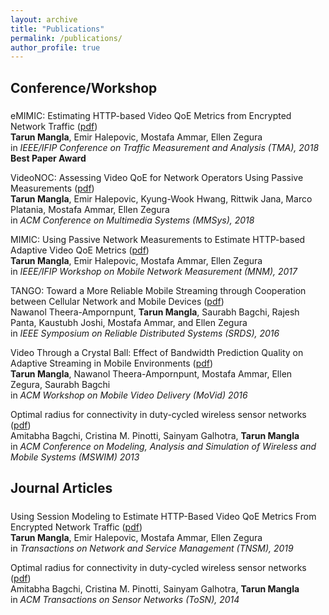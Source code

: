 ```yaml
---
layout: archive
title: "Publications"
permalink: /publications/
author_profile: true
---
```


Conference/Workshop
-------------------

#####
eMIMIC: Estimating HTTP-based Video QoE Metrics from Encrypted Network Traffic ([pdf](link))  
**Tarun Mangla**, Emir Halepovic, Mostafa Ammar, Ellen Zegura  
in *IEEE/IFIP Conference on Traffic Measurement and Analysis (TMA), 2018*  
**Best Paper Award**

VideoNOC: Assessing Video QoE for Network Operators Using Passive Measurements ([pdf](link))  
**Tarun Mangla**, Emir Halepovic, Kyung-Wook Hwang, Rittwik Jana, Marco Platania, Mostafa Ammar, Ellen Zegura  
in *ACM Conference on Multimedia Systems (MMSys), 2018*

MIMIC: Using Passive Network Measurements to Estimate HTTP-based Adaptive Video QoE Metrics ([pdf](link))  
**Tarun Mangla**, Emir Halepovic, Mostafa Ammar, Ellen Zegura  
in *IEEE/IFIP Workshop on Mobile Network Measurement (MNM), 2017*

TANGO: Toward a More Reliable Mobile Streaming through Cooperation between Cellular Network and Mobile Devices ([pdf]())  
Nawanol Theera-Ampornpunt, **Tarun Mangla**, Saurabh Bagchi, Rajesh Panta, Kaustubh Joshi, Mostafa Ammar, and Ellen Zegura   
in *IEEE Symposium on Reliable Distributed Systems (SRDS), 2016* 

Video Through a Crystal Ball: Effect of Bandwidth Prediction Quality on Adaptive Streaming in Mobile Environments ([pdf](link))  
**Tarun Mangla**, Nawanol Theera-Ampornpunt, Mostafa Ammar, Ellen Zegura, Saurabh Bagchi  
in *ACM Workshop on Mobile Video Delivery (MoVid) 2016*

Optimal radius for connectivity in duty-cycled wireless sensor networks ([pdf](http://academicpages.github.io/files/paper1.pdf))  
Amitabha Bagchi, Cristina M. Pinotti, Sainyam Galhotra, **Tarun Mangla**  
in *ACM Conference on Modeling, Analysis and Simulation of Wireless and Mobile Systems (MSWIM) 2013*  

#####
Journal Articles
---------------
#####
Using Session Modeling to Estimate HTTP-Based Video QoE Metrics From Encrypted Network Traffic ([pdf](link))  
**Tarun Mangla**, Emir Halepovic, Mostafa Ammar, Ellen Zegura  
in *Transactions on Network and Service Management (TNSM), 2019*

Optimal radius for connectivity in duty-cycled wireless sensor networks ([pdf](link))  
Amitabha Bagchi, Cristina M. Pinotti, Sainyam Galhotra, **Tarun Mangla**  
in *ACM Transactions on Sensor Networks (ToSN), 2014*
#####
 
 


